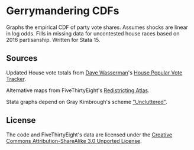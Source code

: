 # Gerrymandering CDFs

Graphs the empirical CDF of party vote shares. Assumes shocks are linear in log odds. Fills in missing data for uncontested house races based on 2016 partisanship. Written for Stata 15.

## Sources

Updated House vote totals from [Dave Wasserman](https://twitter.com/Redistrict)'s [House Popular Vote Tracker](https://docs.google.com/spreadsheets/d/1WxDaxD5az6kdOjJncmGph37z0BPNhV1fNAH_g7IkpC0).

Alternative maps from FiveThirtyEight's [Redistricting Atlas](https://github.com/fivethirtyeight/redistricting-atlas-data).

Stata graphs depend on Gray Kimbrough's scheme ["Uncluttered"](https://github.com/graykimbrough/uncluttered-stata-graphs).

## License

The code and FiveThirtyEight's data are licensed under the [Creative Commons Attribution-ShareAlike 3.0 Unported License](https://creativecommons.org/licenses/by-sa/3.0/).
